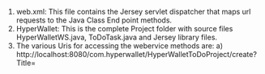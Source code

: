 1) web.xml: This file contains the Jersey servlet dispatcher that maps url requests to the Java Class End point methods.
2) HyperWallet: This is the complete Project folder with source files HyperWalletWS.java, ToDoTask.java and Jersey library files.
3) The various Uris for accessing the webervice methods are:
  a) http://localhost:8080/com.hyperwallet/HyperWalletToDoProject/create?Title=<Title>&Description=<Description> : To create a ToDo Item.
  b) http://localhost:8080/com.hyperwallet/HyperWalletToDoProject/delete?Type=<Type>&Value=<Value> : To Delete a ToDo Item.
  c) http://localhost:8080/com.hyperwallet/HyperWalletToDoProject/update?Title=<Title>&Description=<Description>&Completed=<Completed>: To  Update a ToDo Item.
  d) http://localhost:8080/com.hyperwallet/HyperWalletToDoProject/find?Type=<Type>&Value=<Value>: To retrieve a ToDo Item. 
